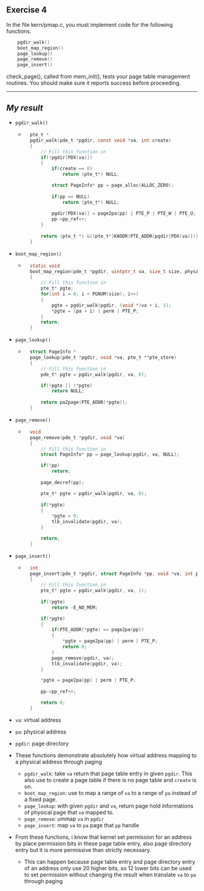 **Exercise 4**
---

In the file kern/pmap.c, you must implement code for the following functions.
```c
    pgdir_walk()
    boot_map_region()
    page_lookup()
    page_remove()
    page_insert()
```
check_page(), called from mem_init(), tests your page table management routines. You should make sure it reports success before proceeding.

---

***My result***
---

- `pgdir_walk()`
    - ```c
        pte_t * 
        pgdir_walk(pde_t *pgdir, const void *va, int create)
        {
            // Fill this function in
            if(!pgdir[PDX(va)])
            {
                if(create == 0)
                    return (pte_t*) NULL;

                struct PageInfo* pp = page_alloc(ALLOC_ZERO);
                
                if(pp == NULL)
                    return (pte_t*) NULL;
                
                pgdir[PDX(va)] = page2pa(pp) | PTE_P | PTE_W | PTE_U;
                pp->pp_ref++;
            }
            
            return (pte_t *) &((pte_t*)KADDR(PTE_ADDR(pgdir[PDX(va)])))[PTX(va)];
        }
      ```

- `boot_map_region()`
    - ```c
        static void 
        boot_map_region(pde_t *pgdir, uintptr_t va, size_t size, physaddr_t pa, int perm)
        {
            // Fill this function in
            pte_t* pgte;
            for(int i = 0; i < PGNUM(size); i++)
            {
                pgte = pgdir_walk(pgdir, (void *)va + i, 1);
                *pgte = (pa + i) | perm | PTE_P;
            }
            return;
        }
      ```

- `page_lookup()`
    - ```c
        struct PageInfo *
        page_lookup(pde_t *pgdir, void *va, pte_t **pte_store)
        {
            // Fill this function in
            pde_t* pgte = pgdir_walk(pgdir, va, 0);

            if(!pgte || !*pgte)
                return NULL;
            
            return pa2page(PTE_ADDR(*pgte));
        }
      ```

- `page_remove()`
    - ```c
        void
        page_remove(pde_t *pgdir, void *va)
        {
            // Fill this function in
            struct PageInfo* pp = page_lookup(pgdir, va, NULL);

            if(!pp)
                return;
            
            page_decref(pp);

            pte_t* pgte = pgdir_walk(pgdir, va, 0);
            
            if(*pgte)
            {
                *pgte = 0;
                tlb_invalidate(pgdir, va);
            }

            return;
        }
      ```

- `page_insert()`
    - ```c
        int
        page_insert(pde_t *pgdir, struct PageInfo *pp, void *va, int perm)
        {
            // Fill this function in
            pte_t* pgte = pgdir_walk(pgdir, va, 1);
            
            if(!pgte)
                return -E_NO_MEM;

            if(*pgte)
            {
                if(PTE_ADDR(*pgte) == page2pa(pp))
                {
                    *pgte = page2pa(pp) | perm | PTE_P;
                    return 0;
                }
                page_remove(pgdir, va);
                tlb_invalidate(pgdir, va);
            }

            *pgte = page2pa(pp) | perm | PTE_P;
            
            pp->pp_ref++;

            return 0;
        }
      ```

- `va`: virtual address
- `pa`: physical address
- `pgdir`: page directory

- These functions demonstrate absolutely how virtual address mapping to a physical address through paging
    - `pgdir_walk`: take `va` return that page table entry in given `pgdir`. This also use to create a page table if there is no page table and `create` is on.
    - `boot_map_region`: use to map a range of `va` to a range of `pa` instead of a fixed page.
    - `page_lookup`: with given `pgdir` and `va`, return page hold informations of physical page that `va` mapped to.
    - `page_remove`: ummap `va` in `pgdir`
    - `page_insert`: map `va` to `pa` page that `pp` handle
- From these functions, i know that kernel set permission for an address by place permission bits in these page table entry, also page directory entry but it is more permissive than strictly necessary.
    - This can happen because page table entry and page directory entry of an address only use 20 higher bits, so 12 lower bits can be used to set permission without changing the result when translate `va` to `pa` through paging